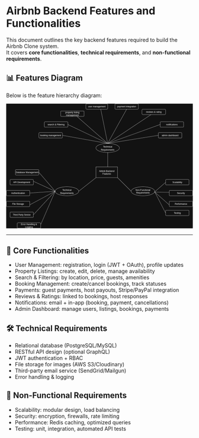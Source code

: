 # Airbnb Backend Features and Functionalities

This document outlines the key backend features required to build the Airbnb Clone system.  
It covers **core functionalities**, **technical requirements**, and **non-functional requirements**.

## 📊 Features Diagram
Below is the feature hierarchy diagram:

![Features Diagram](./features.png)

---

## 🔑 Core Functionalities
- User Management: registration, login (JWT + OAuth), profile updates
- Property Listings: create, edit, delete, manage availability
- Search & Filtering: by location, price, guests, amenities
- Booking Management: create/cancel bookings, track statuses
- Payments: guest payments, host payouts, Stripe/PayPal integration
- Reviews & Ratings: linked to bookings, host responses
- Notifications: email + in-app (booking, payment, cancellations)
- Admin Dashboard: manage users, listings, bookings, payments

## 🛠️ Technical Requirements
- Relational database (PostgreSQL/MySQL)
- RESTful API design (optional GraphQL)
- JWT authentication + RBAC
- File storage for images (AWS S3/Cloudinary)
- Third-party email service (SendGrid/Mailgun)
- Error handling & logging

## 🚀 Non-Functional Requirements
- Scalability: modular design, load balancing
- Security: encryption, firewalls, rate limiting
- Performance: Redis caching, optimized queries
- Testing: unit, integration, automated API tests
